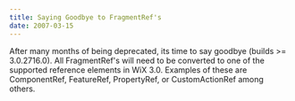 ```yaml
---
title: Saying Goodbye to FragmentRef's
date: 2007-03-15
---
```

After many months of being deprecated, its time to say goodbye (builds &gt;= 3.0.2716.0). All FragmentRef's will need to be converted to one of the supported reference elements in WiX 3.0. Examples of these are ComponentRef, FeatureRef, PropertyRef, or CustomActionRef among others.
